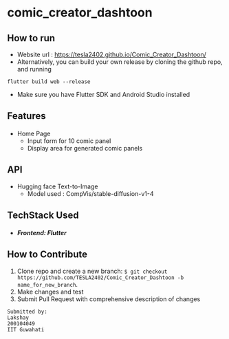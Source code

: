 # comic_creator_dashtoon

## How to run
- Website url : https://tesla2402.github.io/Comic_Creator_Dashtoon/
- Alternatively, you can build your own release by cloning the github repo, and running 
```
flutter build web --release
```
- Make sure you have Flutter SDK and Android Studio installed

## Features

#### <ul>
- Home Page
  - Input form for 10 comic panel
  - Display area for generated comic panels
</ul>

## API
- Hugging face Text-to-Image
  - Model used : CompVis/stable-diffusion-v1-4 

## TechStack Used
##### <ul><li>Frontend: Flutter</li></ul>

## How to Contribute

1. Clone repo and create a new branch: `$ git checkout https://github.com/TESLA2402/Comic_Creator_Dashtoon -b name_for_new_branch`.
2. Make changes and test
3. Submit Pull Request with comprehensive description of changes


```
Submitted by:
Lakshay
200104049
IIT Guwahati
```

